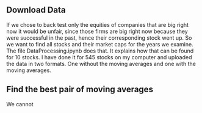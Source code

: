 ## Download Data
If we chose to back test only the equities of companies that are big right now it would be unfair, since those firms are big right now because they were successful in the past, hence their corresponding stock went up. So we want to find all stocks and their market caps for the years we examine. The file DataProcessing.ipynb does that. It explains how that can be found for 10 stocks. I have done it for 545 stocks on my computer and uploaded the data in two formats. One without the moving averages and one with the moving averages.

## Find the best pair of moving averages
We cannot 
